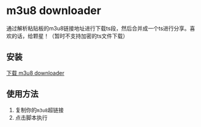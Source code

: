 # m3u8 downloader

通过解析粘贴板的m3u8链接地址进行下载ts段，然后合并成一个ts进行分享。喜欢的话，给颗星！（暂时不支持加密的ts文件下载）

## 安装

[下载 m3u8 downloader](https://xteko.com/redir?name=m3u8_downloader&url=https://raw.githubusercontent.com/hevi1991/jsbox_m3u8_downloader/master/m3u8_downloader.js)

## 使用方法

1. 复制你的`m3u8`超链接
2. 点击脚本执行